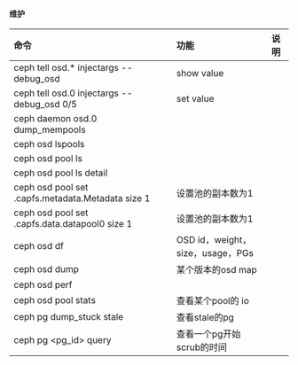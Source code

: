 #### 维护
|命令|功能|说明|
|:-|:-|:-|
|ceph tell osd.* injectargs --debug_osd |show value||
|ceph tell osd.0 injectargs --debug_osd 0/5 |set value||
|ceph daemon osd.0 dump_mempools|||
|ceph osd lspools||
|ceph osd pool ls||
|ceph osd pool ls detail||
|ceph osd pool set .capfs.metadata.Metadata size 1|设置池的副本数为1|
|ceph osd pool set .capfs.data.datapool0 size 1|设置池的副本数为1|
|ceph osd df|OSD id，weight，size，usage，PGs|
|ceph osd dump <epoch>|某个版本的osd map|
|ceph osd perf||
|ceph osd pool stats|查看某个pool的 io|
|ceph pg dump_stuck stale|查看stale的pg|
|ceph pg <pg_id> query|查看一个pg开始scrub的时间|
